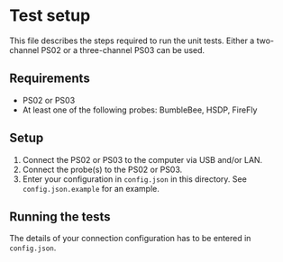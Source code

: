 # Test setup

This file describes the steps required to run the unit tests. Either a two-channel PS02 or a three-channel PS03 can be used.

## Requirements

- PS02 or PS03
- At least one of the following probes: BumbleBee, HSDP, FireFly

## Setup

1. Connect the PS02 or PS03 to the computer via USB and/or LAN.
2. Connect the probe(s) to the PS02 or PS03.
3. Enter your configuration in `config.json` in this directory. See `config.json.example` for an example.

## Running the tests

The details of your connection configuration has to be entered in `config.json`.